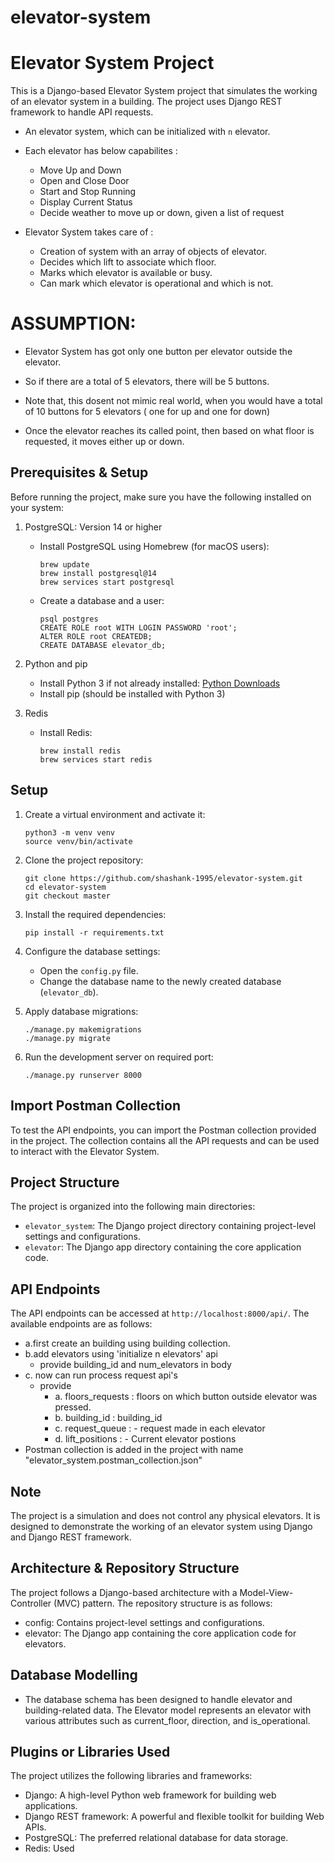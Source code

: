 # elevator-system

# Elevator System Project

This is a Django-based Elevator System project that simulates the working of an elevator system in a building. The project uses Django REST framework to handle API requests.

- An elevator system, which can be initialized with `n` elevator.
- Each elevator has below capabilites :
    -  Move Up and Down
    -  Open and Close Door
    -  Start and Stop Running
    -  Display Current Status
    -  Decide weather to move up or down, given a list of request


- Elevator System takes care of :

  -   Creation of system with an array of objects of elevator.
  -   Decides which lift to associate which floor.
  -   Marks which elevator is available or busy.
  -   Can mark which elevator is operational and which is not.


# ASSUMPTION:

- Elevator System has got only one button  per elevator outside the elevator.

- So if there are a total of 5 elevators, there will be 5 buttons.

- Note that, this dosent not mimic real world, when you would have a total of 10 buttons for 5 elevators ( one for up and one for down)

- Once the elevator reaches its called point, then based on what floor is requested, it moves either up or down.

## Prerequisites & Setup

Before running the project, make sure you have the following installed on your system:

1. PostgreSQL: Version 14 or higher
   - Install PostgreSQL using Homebrew (for macOS users):
     ```
     brew update
     brew install postgresql@14
     brew services start postgresql
     ```
   - Create a database and a user:
     ```
     psql postgres
     CREATE ROLE root WITH LOGIN PASSWORD 'root';
     ALTER ROLE root CREATEDB;
     CREATE DATABASE elevator_db;
     ```

2. Python and pip
   - Install Python 3 if not already installed: [Python Downloads](https://www.python.org/downloads/)
   - Install pip (should be installed with Python 3)

3. Redis
   - Install Redis:
     ```
     brew install redis
     brew services start redis
     ```

## Setup

1. Create a virtual environment and activate it:
     ```
     python3 -m venv venv
     source venv/bin/activate
     ```

2. Clone the project repository:
     ```
     git clone https://github.com/shashank-1995/elevator-system.git     
     cd elevator-system
     git checkout master
     ```


3. Install the required dependencies:
     ```
     pip install -r requirements.txt
     ```


4. Configure the database settings:
    - Open the `config.py` file.
    - Change the database name to the newly created database (`elevator_db`).

5. Apply database migrations:
     ```
     ./manage.py makemigrations
     ./manage.py migrate
     ```

6. Run the development server on required port:
     ```
     ./manage.py runserver 8000
     ```

## Import Postman Collection

To test the API endpoints, you can import the Postman collection provided in the project. The collection contains all the API requests and can be used to interact with the Elevator System.

## Project Structure

The project is organized into the following main directories:

- `elevator_system`: The Django project directory containing project-level settings and configurations.
- `elevator`: The Django app directory containing the core application code.

## API Endpoints

The API endpoints can be accessed at `http://localhost:8000/api/`. The available endpoints are as follows:
- a.first create an building using building collection.
- b.add elevators using 'initialize n elevators' api
    - provide building_id and num_elevators in body
- c. now can run process request api's
    - provide
       - a. floors_requests : floors on which button outside elevator was pressed.
       - b. building_id : building_id
       - c. request_queue : -  request made in each elevator
       - d. lift_positions :  - Current elevator postions
- Postman collection is added in the project with name "elevator_system.postman_collection.json"
## Note

The project is a simulation and does not control any physical elevators. It is designed to demonstrate the working of an elevator system using Django and Django REST framework.



## Architecture & Repository Structure
The project follows a Django-based architecture with a Model-View-Controller (MVC) pattern. The repository structure is as follows:

- config: Contains project-level settings and configurations.
- elevator: The Django app containing the core application code for elevators.

## Database Modelling
- The database schema has been designed to handle elevator and building-related data. The Elevator model represents an elevator with various attributes such as current_floor, direction, and is_operational.

## Plugins or Libraries Used
The project utilizes the following libraries and frameworks:

- Django: A high-level Python web framework for building web applications.
- Django REST framework: A powerful and flexible toolkit for building Web APIs.
- PostgreSQL: The preferred relational database for data storage.
- Redis: Used
